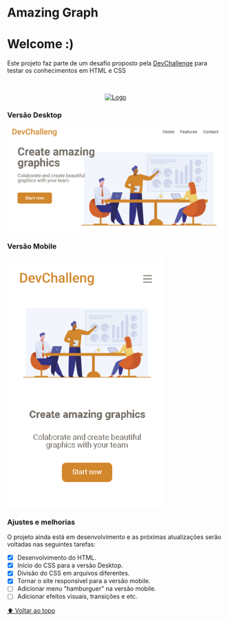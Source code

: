 # Amazing Graph

# Welcome :)

<p>Este projeto faz parte de um desafio proposto pela <a href="https://devchallenge.now.sh/"> DevChallenge</a> para testar os conhecimentos em HTML e CSS</p>
 
<br />
<p align="center">
  <a href="http://www.freepik.com">
    <img src="https://trello-attachments.s3.amazonaws.com/590fa896d2d25e50583de620/874x512/2bc76fc9373587c9d5ca571d19530719/4435_1.png" alt="Logo" width="250" height="150">
  </a>

  <h3>Versão Desktop</h3>
<img src="https://github.com/iagomachadoo/AmazingGraph/blob/main/design/amazing-graphics-desktop.png?raw=true" alt="exemplo imagem">

<h3>Versão Mobile</h3>
<img src="https://github.com/iagomachadoo/AmazingGraph/blob/main/design/amazing-graphics-mobile.png?raw=true">

>

### Ajustes e melhorias

O projeto ainda está em desenvolvimento e as próximas atualizações serão voltadas nas seguintes tarefas:

- [x] Desenvolvimento do HTML.
- [x] Início do CSS para a versão Desktop.
- [x] Divisão do CSS em arquivos diferentes.
- [x] Tornar o site responsivel para a versão mobile.
- [ ] Adicionar menu "hamburguer" na versão mobile.
- [ ] Adicionar efeitos visuais, transições e etc.

[⬆ Voltar ao topo](#nome-do-projeto)<br>
